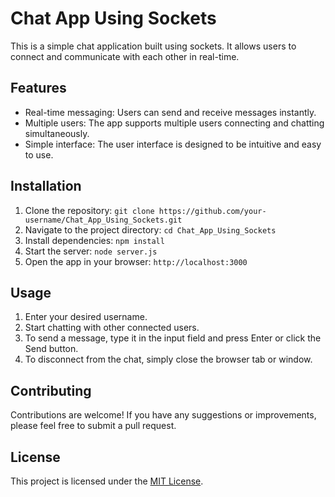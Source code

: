 # Chat App Using Sockets

This is a simple chat application built using sockets. It allows users to connect and communicate with each other in real-time.

## Features

- Real-time messaging: Users can send and receive messages instantly.
- Multiple users: The app supports multiple users connecting and chatting simultaneously.
- Simple interface: The user interface is designed to be intuitive and easy to use.

## Installation

1. Clone the repository: `git clone https://github.com/your-username/Chat_App_Using_Sockets.git`
2. Navigate to the project directory: `cd Chat_App_Using_Sockets`
3. Install dependencies: `npm install`
4. Start the server: `node server.js`
5. Open the app in your browser: `http://localhost:3000`

## Usage

1. Enter your desired username.
2. Start chatting with other connected users.
3. To send a message, type it in the input field and press Enter or click the Send button.
4. To disconnect from the chat, simply close the browser tab or window.

## Contributing

Contributions are welcome! If you have any suggestions or improvements, please feel free to submit a pull request.

## License

This project is licensed under the [MIT License](LICENSE).
